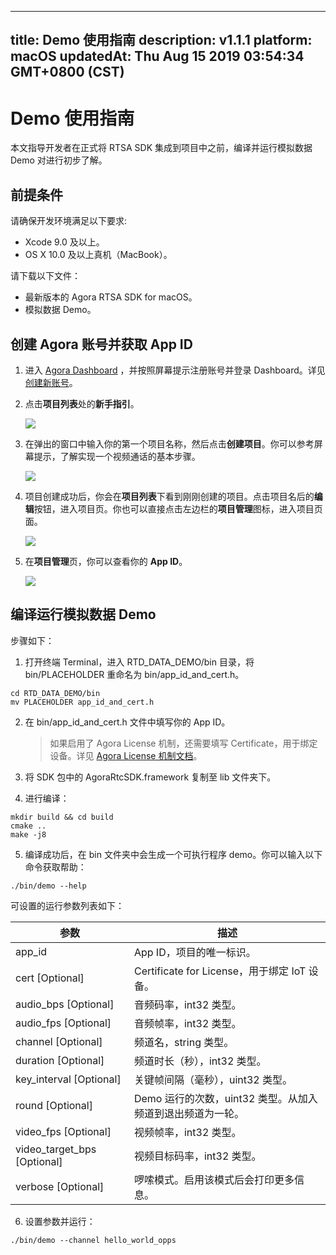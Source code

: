 
---
title: Demo 使用指南
description: v1.1.1
platform: macOS
updatedAt: Thu Aug 15 2019 03:54:34 GMT+0800 (CST)
---
# Demo 使用指南
本文指导开发者在正式将 RTSA SDK 集成到项目中之前，编译并运行模拟数据 Demo 对进行初步了解。

## 前提条件
请确保开发环境满足以下要求:

* Xcode 9.0 及以上。
* OS X 10.0 及以上真机（MacBook）。

请下载以下文件：

* 最新版本的 Agora RTSA SDK for macOS。
* 模拟数据 Demo。

## 创建 Agora 账号并获取 App ID
1. 进入 [Agora Dashboard](https://dashboard.agora.io/) ，并按照屏幕提示注册账号并登录 Dashboard。详见[创建新账号](../../cn/RTSA/sign_in_and_sign_up.md)。
2. 点击**项目列表**处的**新手指引**。

	![](https://web-cdn.agora.io/docs-files/1563521764570)

3. 在弹出的窗口中输入你的第一个项目名称，然后点击**创建项目**。你可以参考屏幕提示，了解实现一个视频通话的基本步骤。

	![](https://web-cdn.agora.io/docs-files/1563521821078)

4. 项目创建成功后，你会在**项目列表**下看到刚刚创建的项目。点击项目名后的**编辑**按钮，进入项目页。你也可以直接点击左边栏的**项目管理**图标，进入项目页面。

	![](https://web-cdn.agora.io/docs-files/1563522909895)

5. 在**项目管理**页，你可以查看你的 **App ID**。

	![](https://web-cdn.agora.io/docs-files/1563522556558)


## 编译运行模拟数据 Demo
步骤如下：

1. 打开终端 Terminal，进入 RTD_DATA_DEMO/bin 目录，将 bin/PLACEHOLDER 重命名为 bin/app_id_and_cert.h。

 ~~~shell
cd RTD_DATA_DEMO/bin
mv PLACEHOLDER app_id_and_cert.h
~~~

2. 在 bin/app_id_and_cert.h 文件中填写你的 App ID。  

	>如果启用了 Agora License 机制，还需要填写 Certificate，用于绑定设备。详见  [Agora License 机制文档](../../cn/Agora%20Platform/license_mechanism_v3.md)。

3. 将 SDK 包中的 AgoraRtcSDK.framework 复制至 lib 文件夹下。

4. 进行编译：

 ~~~shell
mkdir build && cd build
cmake ..
make -j8
~~~

5. 编译成功后，在 bin 文件夹中会生成一个可执行程序 demo。你可以输入以下命令获取帮助：

 ~~~shell
./bin/demo --help
~~~

 可设置的运行参数列表如下：

 | 参数                        | 描述                                                       |
|-----------------------------|------------------------------------------------------------|
| app_id                      | App ID，项目的唯一标识。                                   |
| cert [Optional]             | Certificate for License，用于绑定 IoT 设备。               |
| audio_bps [Optional]        | 音频码率，int32 类型。                                     |
| audio_fps [Optional]        | 音频帧率，int32 类型。                                     |
| channel [Optional]          | 频道名，string 类型。                                      |
| duration [Optional]         | 频道时长（秒），int32 类型。                               |
| key_interval [Optional]     | 关键帧间隔（毫秒），uint32 类型。                          |
| round [Optional]            | Demo 运行的次数，uint32 类型。从加入频道到退出频道为一轮。 |
| video_fps [Optional]        | 视频帧率，int32 类型。                                     |
| video_target_bps [Optional] | 视频目标码率，int32 类型。                                 |
| verbose [Optional]          | 啰嗦模式。启用该模式后会打印更多信息。                     |

6. 设置参数并运行：

 ~~~shell
./bin/demo --channel hello_world_opps
~~~


